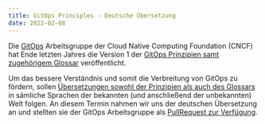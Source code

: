 ```yaml
---
title: GitOps Principles - Deutsche Übersetzung
date: 2022-02-08
---
```


Die [GitOps](https://opengitops.dev/) Arbeitsgruppe der Cloud Native Computing Foundation (CNCF) hat Ende letzten Jahres die Version 1 der [GitOps Prinzipien samt zugehörigem Glossar](https://github.com/open-gitops/documents) veröffentlicht.

Um das bessere Verständnis und somit die Verbreitung von GitOps zu fördern, sollen [Übersetzungen sowohl der Prinzipien als auch des Glossars](https://github.com/open-gitops/project/issues/28) in sämliche Sprachen der bekannten (und anschließend der unbekannten) Welt folgen.
An diesem Termin nahmen wir uns der deutschen Übersetzung an und stellten sie der GitOps Arbeitsgruppe als [PullRequest zur Verfügung](https://github.com/open-gitops/documents/pull/58).
